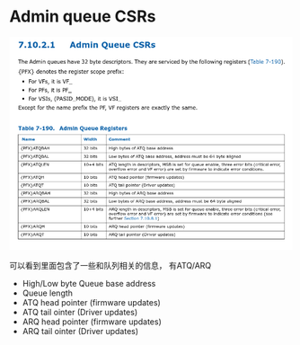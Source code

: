 # Admin queue CSRs
![Admin_queue_CSRs](pic/Admin_queue_CSRs.png)

可以看到里面包含了一些和队列相关的信息，
有ATQ/ARQ
 
* High/Low byte Queue base address
* Queue length
* ATQ head pointer (firmware updates)
* ATQ tail ointer  (Driver updates)
* ARQ head pointer (firmware updates)
* ARQ tail ointer  (Driver updates)

